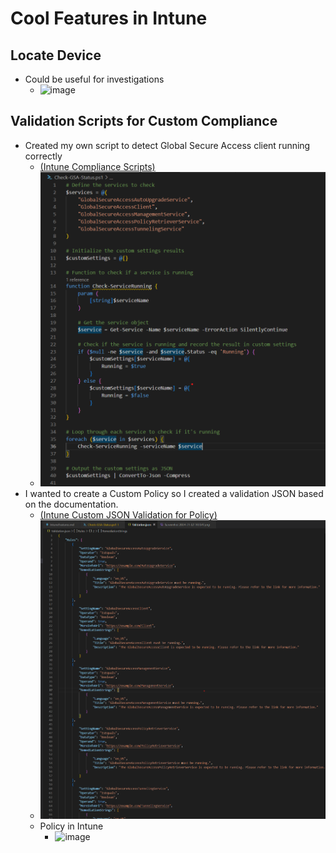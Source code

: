 # Cool Features in Intune
## Locate Device
- Could be useful for investigations
    - ![image](./screenshots/Screenshot%202024-11-02%20165041.png)

## Validation Scripts for Custom Compliance
- Created my own script to detect Global Secure Access client running correctly 
    - [(Intune Compliance Scripts)](https://learn.microsoft.com/en-us/mem/intune/protect/compliance-custom-script)
    - ![image](./screenshots/Screenshot%202024-11-02%20171941.png)
- I wanted to create a Custom Policy so I created a validation JSON based on the documentation. 
    - [(Intune Custom JSON Validation for Policy)](https://learn.microsoft.com/en-us/mem/intune/protect/compliance-custom-json)
    - ![image](./screenshots/Screenshot%202024-11-02%20172038.png)
    - Policy in Intune
        - ![image](./screenshots/Screenshot%202024-11-02%20171752.png)